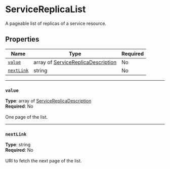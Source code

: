 # ServiceReplicaList

A pageable list of replicas of a service resource.


## Properties
| Name | Type | Required |
| --- | --- | --- |
| [`value`](#value) | array of [ServiceReplicaDescription](mesh-model-servicereplicadescription.md) | No |
| [`nextLink`](#nextlink) | string | No |

____
### `value`
__Type__: array of [ServiceReplicaDescription](mesh-model-servicereplicadescription.md) <br/>
__Required__: No<br/>
<br/>
One page of the list.

____
### `nextLink`
__Type__: string <br/>
__Required__: No<br/>
<br/>
URI to fetch the next page of the list.
